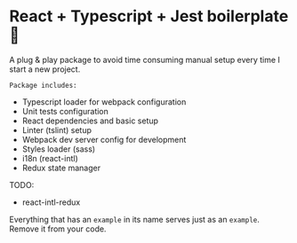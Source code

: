 # React + Typescript + Jest boilerplate 🍱

A plug & play package to avoid time consuming manual setup every time I start a new project.


`Package includes:`
- Typescript loader for webpack configuration
- Unit tests configuration
- React dependencies and basic setup
- Linter (tslint) setup
- Webpack dev server config for development
- Styles loader (sass)
- i18n (react-intl)
- Redux state manager

TODO:
- react-intl-redux


Everything that has an `example` in its name serves just as an `example`. Remove it from your code.
